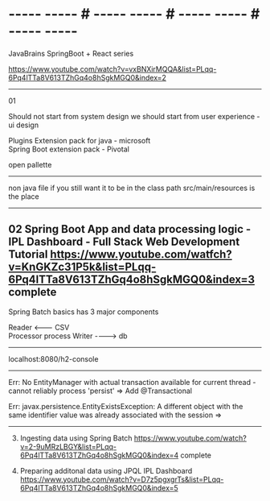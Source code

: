 # ----- ----- # ----- ----- # ----- ----- # ----- ----- #

JavaBrains 
SpringBoot + React series 

https://www.youtube.com/watch?v=vxBNXirMQQA&list=PLqq-6Pq4lTTa8V613TZhGq4o8hSgkMGQ0&index=2

-----
01

Should not start from system design 
we should start from user experience - ui design 

Plugins 
Extension pack for java - microsoft  
Spring Boot extension pack - Pivotal 

open pallette 


-----

non java file 
if you still want it to be in the class path 
src/main/resources is the place 

-----

02 Spring Boot App and data processing logic - IPL Dashboard - Full Stack Web Development Tutorial
https://www.youtube.com/watfch?v=KnGKZc31P5k&list=PLqq-6Pq4lTTa8V613TZhGq4o8hSgkMGQ0&index=3
complete 
-----

Spring Batch basics 
has 3 major components

Reader     <---   CSV  
Processor         process 
Writer     ---->  db 

-----

localhost:8080/h2-console

-----

Err:
No EntityManager with actual transaction available for current thread -
cannot reliably process 'persist'
=> Add @Transactional

Err:
javax.persistence.EntityExistsException: A different object with the same identifier value was already associated with the session
=> 

-----

03. Ingesting data using Spring Batch 
https://www.youtube.com/watch?v=2-9uMRzLBGY&list=PLqq-6Pq4lTTa8V613TZhGq4o8hSgkMGQ0&index=4
complete 

04. Preparing additonal data using JPQL IPL Dashboard
https://www.youtube.com/watch?v=D7z5pgxgrTs&list=PLqq-6Pq4lTTa8V613TZhGq4o8hSgkMGQ0&index=5




